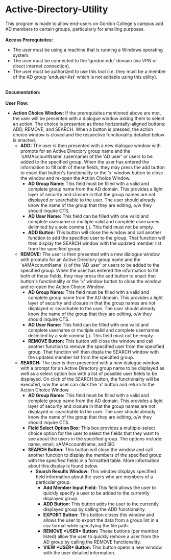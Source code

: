 # Active-Directory-Utility

This program is made to allow end-users on Gordon College's campus add AD members to certain groups, particularly for emailing purposes.
<br><br><b>Access Prerequisites:</b>
<ul><li>The user must be using a machine that is running a Windows operating system.
<li>The user must be connected to the 'gordon.edu' domain (via VPN or direct internet connection).
<li>The user must be authorized to use this tool (i.e. they must be a member of the AD group 'enduser-list' which is not editable using this utility).
  </ul>
<br><b>Documentation:</b>
<br><br><b>User Flow:</b>
<ul>
  <li>
    <b>Action Choice Window:</b> If the prerequisites mentioned above are met, the user will be presented with a dialogue window asking them to select an action. The choice is presented as three horizontally-aligned buttons: ADD, REMOVE, and SEARCH. When a button is pressed, the action choice window is closed and the respective functionality detailed below is enacted.
<ul>
  <li>
    <b>ADD:</b> The user is then presented with a new dialogue window with prompts for an Active Directory group name and the 'sAMAccountName' (username) of the 'AD user' or users to be added to the specified group. When the user has entered the information to fill both of these fields, they may press the add button to enact that button's functionality or the 'x' window button to close the window and re-open the Action Choice Window.
<ul><li>
  <b>AD Group Name:</b> This field must be filled with a valid and complete group name from the AD domain. This provides a light layer of security and closure in that the group names are not displayed or searchable to the user. The user should already know the name of the group that they are editing, o/w they should inquire CTS.
  </li><li>
  <b>AD User Name:</b> This field can be filled with one valid and complete username or multiple valid and complete usernames delimited by a sole comma (,). This field must not be empty.
  </li><li>
<b>ADD Button:</b> This button will close the window and call another function to add the specified user to the group. That function will then display the SEARCH window with the updated member list from the specified group.
  </li>
    </ul>
</li>
  <li> <b>REMOVE:</b> The user is then presented with a new dialogue window with prompts for an Active Directory group name and the 'sAMAccountName' () of the 'AD user' or users to be added to the specified group. When the user has entered the information to fill both of these fields, they may press the add button to enact that button's functionality or the 'x' window button to close the window and re-open the Action Choice Window.
<ul><li>
  <b>AD Group Name:</b> This field must be filled with a valid and complete group name from the AD domain. This provides a light layer of security and closure in that the group names are not displayed or searchable to the user. The user should already know the name of the group that they are editing, o/w they should inquire CTS.
  </li><li>
  <b>AD User Name:</b> This field can be filled with one valid and complete username or multiple valid and complete usernames delimited by a sole comma (,). This field must not be empty.
  </li><li>
  <b>REMOVE Button:</b> This button will close the window and call another function to remove the specified user from the specified group. That function will then displa the SEARCH window with the updated member list from the specified group.
  </li>
    </ul>
</li><li>
<b>SEARCH:</b> The user is then presented with a new dialogue window with a prompt for an Active Directory group name to be displayed as well as a select option box with a list of possible user fields to be displayed. On click of the SEARCH button, the functionality will be executed, o/w the user can click the 'x' button and return to the Action Choice Window.
<ul><li>
  <b>AD Group Name:</b> This field must be filled with a valid and complete group name from the AD domain. This provides a light layer of security and closure in that the group names are not displayed or searchable to the user. The user should already know the name of the group that they are editing, o/w they should inquire CTS.
  </li><li>
  <b>Field Select Option Box:</b> This box provides a multiple-select choice option for the user to select the fields that they want to see about the users in the specified group. The options include: name, email, sAMAccountName, and SID.
  </li><li>
  <b>SEARCH Button:</b> This button will close the window and call another function to display the members of the specified group with the specified fields in a formatted table. More information about this display is found below.
<ul><li>
  <b>Search Results Window:</b> This window displays specified field information about the users who are members of a particular group.
  <ul><li>
  <b>Add Member Input Field:</b> This field allows the user to quickly specify a user to be added to the currently displayed group.
  </li><li>
  <b>ADD Button:</b> This button adds the user to the currently displayed group by calling the ADD functionality.
  </li><li>
  <b>EXPORT Button:</b> This button closes this window and allows the user to export the data from a group list in a csv format while specifying the file path.
  </li><li>
  <b>REMOVE *USER* Button:</b> These buttons (per member listed) allow the user to quickly remove a user from the AD group by calling the REMOVE functionality.
  </li><li>
  <b>VIEW *USER* Button:</b> This button opens a new window with the user detailed information.
  </li>
  </ul>
  </li>
  </ul>
  </li>
  </li>
    </li>
</ul>
